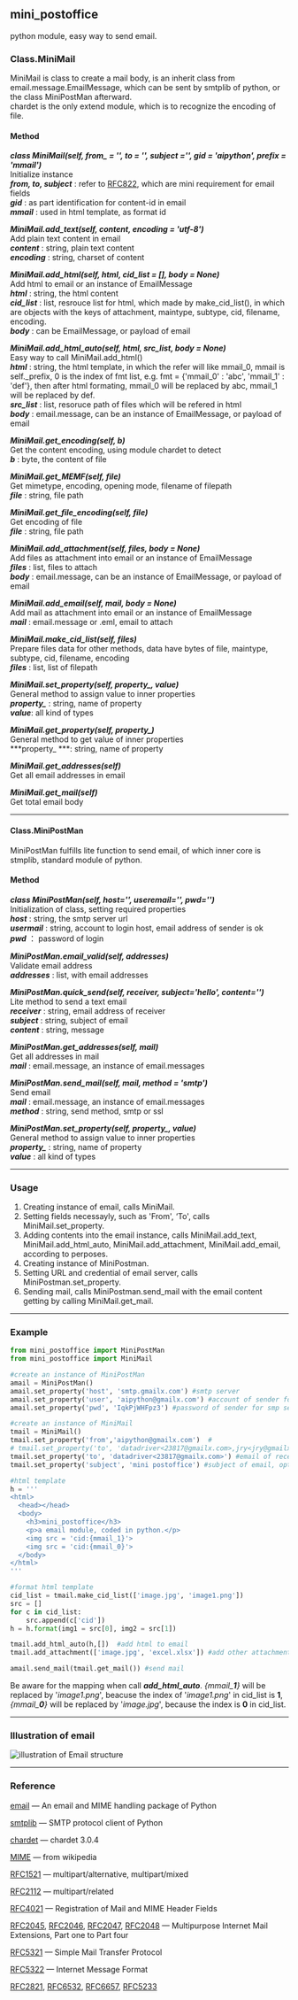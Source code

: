 ## mini_postoffice

python module,  easy way to send email.  



### Class.MiniMail

MiniMail is class to create a mail body, is an inherit class from email.message.EmailMessage, which can be sent by smtplib of python, or the class MiniPostMan afterward.  
chardet is the only extend module, which is to recognize the encoding of file.    



#### Method

***class MiniMail(self, from_ = '', to = '', subject ='', gid = 'aipython', prefix = 'mmail')***  
Initialize instance  
***from, to, subject*** :   refer to [RFC822](https://tools.ietf.org/html/rfc822.html#section-4.5 "RFC822"), which are mini requirement for email fields  
***gid*** : as part identification for content-id in email  
***mmail*** : used in html template, as format id  



***MiniMail.add_text(self, content, encoding = 'utf-8')***  
Add plain text content in email  
***content*** : string, plain text content  
***encoding*** : string, charset of content   



***MiniMail.add_html(self, html, cid_list = [], body = None)***  
Add html to email or an instance of EmailMessage   
***html*** : string, the html content  
***cid_list*** : list, resrouce list for html, which made by make_cid_list(), in which are objects with the keys of attachment, maintype, subtype, cid, filename, encoding.  
***body*** : can be EmailMessage, or payload of email  



***MiniMail.add_html_auto(self, html, src_list, body = None)***  
Easy way to call MiniMail.add_html()  
***html*** : string, the html template, in which the refer will like mmail_0, mmail is self._prefix, 0 is the index of 			fmt list, e.g. fmt = {'mmail_0' : 'abc', 'mmail_1' : 'def'}, then after html formating, mmail_0 will be 			replaced by abc, mmail_1 will be replaced by def.  
***src_list*** : list, resoruce path of files which will be refered in html  
***body*** : email.message, can be an instance of EmailMessage, or payload of email  



***MiniMail.get_encoding(self, b)***  
Get the content encoding, using module chardet to detect  
***b*** : byte, the content of file  



***MiniMail.get_MEMF(self, file)***  
Get mimetype, encoding, opening mode, filename of filepath  
 ***file*** : string, file path  



***MiniMail.get_file_encoding(self, file)***  
Get encoding of file  
 ***file*** : string, file path  



***MiniMail.add_attachment(self, files, body = None)***  
Add files as attachment into email or an instance of EmailMessage  
***files*** : list, files to attach  
***body*** : email.message, can be an instance of EmailMessage, or payload of email  



***MiniMail.add_email(self, mail, body = None)***  
Add mail as attachment into email or an instance of EmailMessage  
***mail*** : email.message or .eml, email to attach  



***MiniMail.make_cid_list(self, files)***  
Prepare files data for other methods, data have bytes of file, maintype, subtype, cid, filename, encoding  
***files*** : list,  list of filepath  



***MiniMail.set_property(self, property_, value)***  
General method to assign value to inner properties  
***property\_*** : string, name of property  
***value***: all kind of types  



***MiniMail.get_property(self, property_)***  
General method to get value of inner properties  
***property\_ ***: string, name of property   



***MiniMail.get_addresses(self)***  
Get all email addresses in email  



***MiniMail.get_mail(self)***  
Get total email body  



---

#### Class.MiniPostMan

MiniPostMan fulfills lite function to send email, of which inner core is stmplib, standard module of python.  


#### Method

***class MiniPostMan(self, host='', useremail='', pwd='')***  
Initialization of class, setting required properties  
***host*** : string, the smtp server url  
***usermail*** : string, account to login host, email address of sender is ok  
***pwd*** ： password of login  



***MiniPostMan.email_valid(self, addresses)***  
Validate email address  
***addresses*** : list, with email addresses  



***MiniPostMan.quick_send(self, receiver, subject='hello', content='')***  
Lite method to send a text email  
***receiver*** : string, email address of receiver  
***subject*** : string, subject of email  
***content*** : string, message  



***MiniPostMan.get_addresses(self, mail)***  
Get all addresses in mail  
***mail*** : email.message, an instance of email.messages  



***MiniPostMan.send_mail(self, mail, method = 'smtp')***  
Send email  
***mail*** : email.message, an instance of email.messages  
***method*** : string, send method, smtp or ssl  



***MiniPostMan.set_property(self, property_, value)***  
General method to assign value to inner properties  
***property\_*** : string, name of property  
***value*** : all kind of types  



---

### Usage

1. Creating instance of email, calls MiniMail.
2. Setting fields necessayly, such as 'From', ‘To', calls MiniMail.set_property.
3. Adding contents into the email instance, calls MiniMail.add_text, MiniMail.add_html_auto, MiniMail.add_attachment, MiniMail.add_email, according to perposes.
4. Creating instance of MiniPostman.
5. Setting URL and credential of email server, calls MiniPostman.set_property.
6.  Sending mail,  calls MiniPostman.send_mail with the email content getting by calling MiniMail.get_mail.



------



### Example

```python
from mini_postoffice import MiniPostMan
from mini_postoffice import MiniMail

#create an instance of MiniPostMan
amail = MiniPostMan()
amail.set_property('host', 'smtp.gmailx.com') #smtp server
amail.set_property('user', 'aipython@gmailx.com') #account of sender for smtp server
amail.set_property('pwd', 'IqkPjWHFpz3') #password of sender for smp server

#create an instance of MiniMail
tmail = MiniMail()
tmail.set_property('from','aipython@gmailx.com')  #
# tmail.set_property('to', 'datadriver<23817@gmailx.com>,jry<jry@gmailx.com>') #if want to send to many receivers
tmail.set_property('to', 'datadriver<23817@gmailx.com>') #email of recevier
tmail.set_property('subject', 'mini postoffice') #subject of email, optional

#html template
h = '''
<html>
  <head></head>
  <body>
    <h3>mini_postoffice</h3>
    <p>a email module, coded in python.</p>
    <img src = 'cid:{mmail_1}'>
    <img src = 'cid:{mmail_0}'>
  </body>
</html>
'''

#format html template
cid_list = tmail.make_cid_list(['image.jpg', 'image1.png'])
src = []
for c in cid_list:
    src.append(c['cid'])    
h = h.format(img1 = src[0], img2 = src[1])

tmail.add_html_auto(h,[])  #add html to email
tmail.add_attachment(['image.jpg', 'excel.xlsx']) #add other attachment, optional

amail.send_mail(tmail.get_mail()) #send mail
```

Be aware for the mapping when call ***add_html_auto***.  *{mmail_**1**}* will be replaced by '*image1.png*', beacuse the index of '*image1.png*' in cid_list is **1**, *{mmail_**0**}* will be replaced by '*image.jpg*',  because the index is **0** in cid_list.



---

### Illustration of email

![illustration of Email structure](https://github.com/jryzj/mini_postoffice/blob/master/illustration%20of%20email%20structure.png?raw=true)



------

### Reference

[email](https://docs.python.org/3.6/library/email.html#module-email) — An email and MIME handling package of Python

[smtplib](https://docs.python.org/3.6/library/smtplib.html#module-smtplib) — SMTP protocol client of Python

[chardet](https://pypi.org/project/chardet/)  — chardet 3.0.4

[MIME](https://en.wikipedia.org/wiki/MIME) — from wikipedia

[RFC1521](https://tools.ietf.org/html/rfc1521) — multipart/alternative, multipart/mixed

[RFC2112](https://tools.ietf.org/html/rfc2112) — multipart/related

[RFC4021](https://tools.ietf.org/html/rfc4021#section-2.1.2) — Registration of Mail and MIME Header Fields

[RFC2045](https://tools.ietf.org/html/rfc2045), [RFC2046](https://tools.ietf.org/html/rfc2046), [RFC2047](https://tools.ietf.org/html/rfc2047), [RFC2048](https://tools.ietf.org/html/rfc2048) — Multipurpose Internet Mail Extensions, Part one to Part four

[RFC5321](https://tools.ietf.org/html/rfc5321) — Simple Mail Transfer Protocol

[RFC5322](https://tools.ietf.org/html/rfc5322.html) — Internet Message Format

[RFC2821](https://tools.ietf.org/html/rfc2821.html), [RFC6532](https://tools.ietf.org/html/rfc6532.html), [RFC6657](https://tools.ietf.org/html/rfc6657), [RFC5233](https://tools.ietf.org/html/rfc5233.html)

